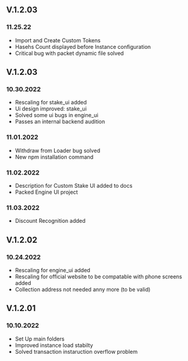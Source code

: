 ## **V.1.2.03** 
### 11.25.22
- Import and Create Custom Tokens
- Hasehs Count displayed before Instance configuration
- Critical bug with packet dynamic file solved

## **V.1.2.03** 
### 10.30.2022
- Rescaling for stake_ui added
- Ui design improved: stake_ui
- Solved some ui bugs in engine_ui
- Passes an internal backend audition
### 11.01.2022
- Withdraw from Loader bug solved
- New npm installation command
### 11.02.2022
- Description for Custom Stake UI added to docs
- Packed Engine UI project
### 11.03.2022
- Discount Recognition added

## **V.1.2.02** 
### 10.24.2022
- Rescaling for engine_ui added
- Rescaling for official website to be compatable with phone screens added
- Collection address not needed anny more (to be valid)

## **V.1.2.01** 
### 10.10.2022
- Set Up main folders
- Improved instance load stabilty
- Solved transaction instaruction overflow problem
